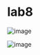 # lab8

![image](https://user-images.githubusercontent.com/49433877/150968178-8934a223-b838-4eca-b03e-d56275e73351.png)

![image](https://user-images.githubusercontent.com/49433877/150968204-6f8fc6d0-1016-4241-b175-cefb1b58f379.png)
